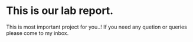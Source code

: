 #  This is our lab report.
This is most important project for you..!
If you need any quetion or queries please come to my inbox.

